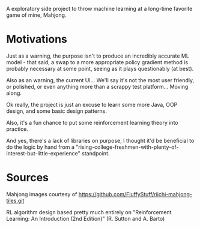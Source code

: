 A exploratory side project to throw machine learning at a long-time favorite game of mine, Mahjong.

# Motivations
Just as a warning, the purpose isn't to produce an incredibly accurate ML model - that said, a swap to a more appropriate policy gradient method is probably necessary at some point, seeing as it plays questionably (at best).

Also as an warning, the current UI... We'll say it's not the most user friendly, or polished, or even anything more than a scrappy test platform... Moving along.

Ok really, the project is just an excuse to learn some more Java, OOP design, and some basic design patterns.

Also, it's a fun chance to put some reinforcement learning theory into practice.

And yes, there's a lack of libraries on purpose, I thought it'd be beneficial to do the logic by hand from a "rising-college-freshmen-with-plenty-of-interest-but-little-experience" standpoint.

# Sources
Mahjong images courtesy of https://github.com/FluffyStuff/riichi-mahjong-tiles.git

RL algorithm design based pretty much entirely on "Reinforcement Learning: An Introduction (2nd Edition)" (R. Sutton and A. Barto)
